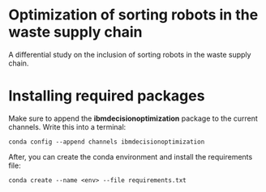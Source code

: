 # **Optimization of sorting robots in the waste supply chain**
 A differential study on the inclusion of sorting robots in the waste supply chain.

# **Installing required packages**
Make sure to append the **ibmdecisionoptimization** package to the current channels. Write this into a terminal:

`conda config --append channels ibmdecisionoptimization`

After, you can create the conda environment and install the requirements file:

`conda create --name <env> --file requirements.txt`

